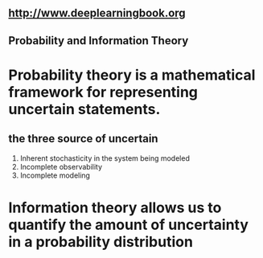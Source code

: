 ## http://www.deeplearningbook.org 

## Probability and Information Theory
# Probability theory is a mathematical framework for representing uncertain statements.
## the three source of uncertain

1. Inherent stochasticity in the system being modeled
2. Incomplete observability
3. Incomplete modeling

# Information theory allows us to quantify the amount of uncertainty in a probability distribution


